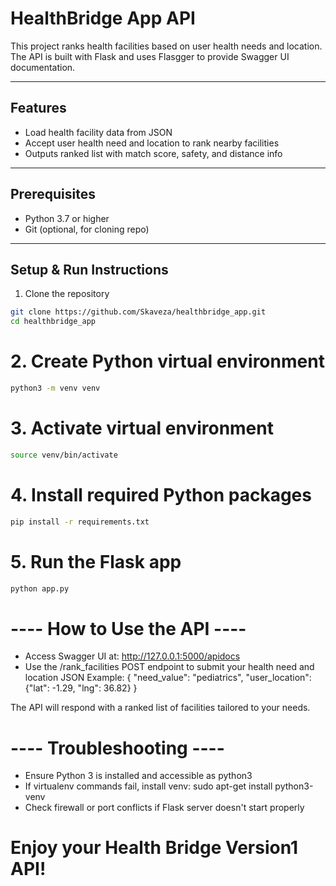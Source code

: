 # HealthBridge App API

This project ranks health facilities based on user health needs and location.  
The API is built with Flask and uses Flasgger to provide Swagger UI documentation.

----

## Features
- Load health facility data from JSON  
- Accept user health need and location to rank nearby facilities  
- Outputs ranked list with match score, safety, and distance info  

----

## Prerequisites
- Python 3.7 or higher  
- Git (optional, for cloning repo)  

----

## Setup & Run Instructions

1. Clone the repository  
```bash
git clone https://github.com/Skaveza/healthbridge_app.git
cd healthbridge_app
```

# 2. Create Python virtual environment
```bash
python3 -m venv venv
```

# 3. Activate virtual environment
```bash
source venv/bin/activate
```

# 4. Install required Python packages
```bash
pip install -r requirements.txt
```

# 5. Run the Flask app
```bash
python app.py
```


# ---- How to Use the API ----
- Access Swagger UI at: http://127.0.0.1:5000/apidocs
 - Use the /rank_facilities POST endpoint to submit your health need and location
   JSON Example:
   {
     "need_value": "pediatrics",
     "user_location": {"lat": -1.29, "lng": 36.82}
   }

 The API will respond with a ranked list of facilities tailored to your needs.

# ---- Troubleshooting ----
 - Ensure Python 3 is installed and accessible as python3
 - If virtualenv commands fail, install venv: sudo apt-get install python3-venv
 - Check firewall or port conflicts if Flask server doesn't start properly

# Enjoy your Health Bridge Version1 API!
